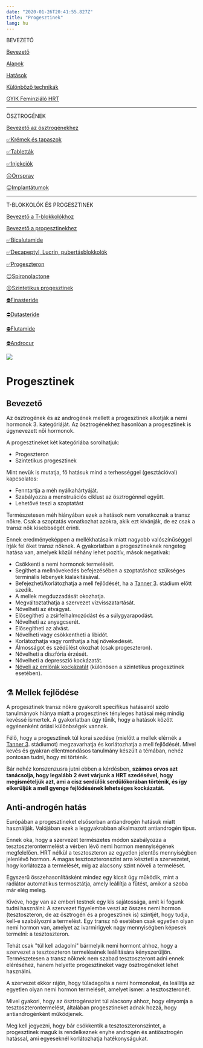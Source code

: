 ```yaml
---
date: "2020-01-26T20:41:55.827Z"
title: "Progesztinek"
lang: hu
---
```


<div class="floating-columns">

<div class="floating-bar">

BEVEZETŐ

[Bevezető](/#/entry?id=feminizalo-hormonterapia)

[Alapok](/#/entry?id=feminizalo-hormonterapia-alapok)

[Hatások](/#/entry?id=feminizalo-hormonterapia-hatasok)

[Különböző technikák](/#/entry?id=feminizalo-hormonterapia-technikak)

[GYIK Feminziáló HRT](/#/entry?id=feminizalo-hormonterapia-gyik)

<hr />

ÖSZTROGÉNEK

[Bevezető az ösztrogénekhez](/#/entry?id=osztrogenek)

[✅Krémek és tapaszok](/#/entry?id=kremek-tapaszok)

[✅Tabletták](/#/entry?id=feminizalo-tablettak)

[✅Injekciók](/#/entry?id=feminizalo-injekciok)

[😐Orrspray](/#/entry?id=orrspray)

[😐Implantátumok](/#/entry?id=implantatumok)

<hr />

T-BLOKKOLÓK ÉS PROGESZTINEK

[Bevezető a T-blokkolókhoz](/#/entry?id=t-blokkolok)

[Bevezető a progesztinekhez](/#/entry?id=progesztinek)

[✅Bicalutamide](/#/entry?id=bicalutamide)

[✅Decapeptyl, Lucrin, pubertásblokkolók](/#/entry?id=decapeptyl)

[✅Progeszteron](/#/entry?id=progeszteron)

[😐Spironolactone](/#/entry?id=spironolactone)

[😐Szintetikus progesztinek](/#/entry?id=szintetikus-progesztinek)

[⛔Finasteride](/#/entry?id=finasteride)

[⛔Dutasteride](/#/entry?id=dutasteride)

[⛔Flutamide](/#/entry?id=flutamide)

[⛔Androcur](/#/entry?id=androcur)

</div>

<div class="wiki-content">

<div class="header-image"><img src="assets/images/undraw_medical_care.svg" /></div>

# Progesztinek

## Bevezető

Az ösztrogének és az androgének mellett a progesztinek alkotják a nemi hormonok 3. kategóriáját. Az ösztrogénekhez hasonlóan a progesztinek is úgynevezett női hormonok.

A progesztineket két kategóriába sorolhatjuk: 

* Progeszteron
* Szintetikus progesztinek 

Mint nevük is mutatja, fő hatásuk mind a terhességgel (gesztációval) kapcsolatos:

* Fenntartja a méh nyálkahártyáját.
* Szabályozza a menstruációs ciklust az ösztrogénnel együtt.
* Lehetővé teszi a szoptatást

Természetesen méh hiányában ezek a hatások nem vonatkoznak a transz nőkre. Csak a szoptatás vonatkozhat azokra, akik ezt kívánják, de ez csak a transz nők kisebbségét érinti.

Ennek eredményeképpen a mellékhatásaik miatt nagyobb valószínűséggel írják fel őket transz nőknek. A gyakorlatban a progesztineknek rengeteg hatása van, amelyek közül néhány lehet pozitív, mások negatívak:

* Csökkenti a nemi hormonok termelését.
* Segíthet a mellnövekedés befejezésében a szoptatáshoz szükséges terminális lebenyek kialakításával.
* Befejezheti/korlátozhatja a mell fejlődését, ha a [Tanner 3](https://en.wikipedia.org/wiki/Tanner_scale). stádium előtt szedik.
* A mellek megduzzadását okozhatja.
* Megváltoztathatja a szervezet vízvisszatartását.
* Növelheti az étvágyat.
* Elősegítheti a zsírfelhalmozódást és a súlygyarapodást.
* Növelheti az anyagcserét.
* Elősegítheti az alvást.
* Növelheti vagy csökkentheti a libidót.
* Korlátozhatja vagy ronthatja a haj növekedését.
* Álmosságot és szédülést okozhat (csak progeszteron).
* Növelheti a diszfória érzését.
* Növelheti a depresszió kockázatát.
* [Növeli az emlőrák kockázatát](https://en.wikipedia.org/wiki/Progesterone_(medication)#Breast_cancer) (különösen a szintetikus progesztinek esetében).

## ⚗️ Mellek fejlődése
A progesztinek transz nőkre gyakorolt specifikus hatásairól szóló tanulmányok hiánya miatt a progesztinek tényleges hatásai még mindig kevéssé ismertek. A gyakorlatban úgy tűnik, hogy a hatások között egyénenként óriási különbségek vannak.

Félő, hogy a progesztinek túl korai szedése (mielőtt a mellek elérnék a [Tanner 3](https://en.wikipedia.org/wiki/Tanner_scale). stádiumot) megzavarhatja és korlátozhatja a mell fejlődését. Mivel kevés és gyakran ellentmondásos tanulmány készült a témában, nehéz pontosan tudni, hogy mi történik.

Bár nehéz konszenzusra jutni ebben a kérdésben, **számos orvos azt tanácsolja, hogy legalább 2 évet várjunk a HRT szedésével, hogy megismételjük azt, ami a cisz serdülők serdülőkorában történik, és így elkerüljük a mell gyenge fejlődésének lehetséges kockázatát.**

## Anti-androgén hatás

Európában a progesztineket elsősorban antiandrogén hatásuk miatt használják. Valójában ezek a leggyakrabban alkalmazott antiandrogén típus.

Ennek oka, hogy a szervezet természetes módon szabályozza a tesztoszterontermelést a vérben lévő nemi hormon mennyiségének megfelelően. HRT nélkül a tesztoszteron az egyetlen jelentős mennyiségben jelenlévő hormon. A magas tesztoszteronszint arra készteti a szervezetet, hogy korlátozza a termelését, míg az alacsony szint növeli a termelését.

Egyszerű összehasonlításként mindez egy kicsit úgy működik, mint a radiátor automatikus termosztátja, amely leállítja a fűtést, amikor a szoba már elég meleg.

Kivéve, hogy van az emberi testnek egy kis sajátossága, amit ki fogunk tudni használni: A szervezet figyelembe veszi az összes nemi hormon (tesztoszteron, de az ösztrogén és a progesztinek is) szintjét, hogy tudja, kell-e szabályozni a termelést. Egy transz nő esetében csak egyetlen olyan nemi hormon van, amelyet az ivarmirigyek nagy mennyiségben képesek termelni: a tesztoszteron. 

Tehát csak "túl kell adagolni" bármelyik nemi hormont ahhoz, hogy a szervezet a tesztoszteron termelésének leállítására kényszerüljön. Természetesen a transz nőknek nem szabad tesztoszteront adni ennek eléréséhez, hanem helyette progesztineket vagy ösztrogéneket lehet használni. 

A szervezet ekkor rájön, hogy túladagolta a nemi hormonokat, és leállítja az egyetlen olyan nemi hormon termelését, amelyet ismer: a tesztoszteronét.

Mivel gyakori, hogy az ösztrogénszint túl alacsony ahhoz, hogy elnyomja a tesztoszterontermelést, általában progesztineket adnak hozzá, hogy antiandrogénként működjenek.

Meg kell jegyezni, hogy bár csökkentik a tesztoszteronszintet, a progesztinek maguk is rendelkeznek enyhe androgén és antiösztrogén hatással, ami egyeseknél korlátozhatja hatékonyságukat.

</div>
